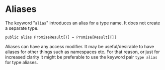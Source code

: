 # Aliases

The keyword "`alias`" introduces an alias for a type name. It does not create a separate type.

```azoth
public alias PromiseResult[T] = Promise[Result[T]]
```

Aliases can have any access modifier. It may be useful/desirable to have aliases for other things such as namespaces etc. For that reason, or just for increased clarity it might be preferable to use the keyword pair `type alias` for type aliases.
